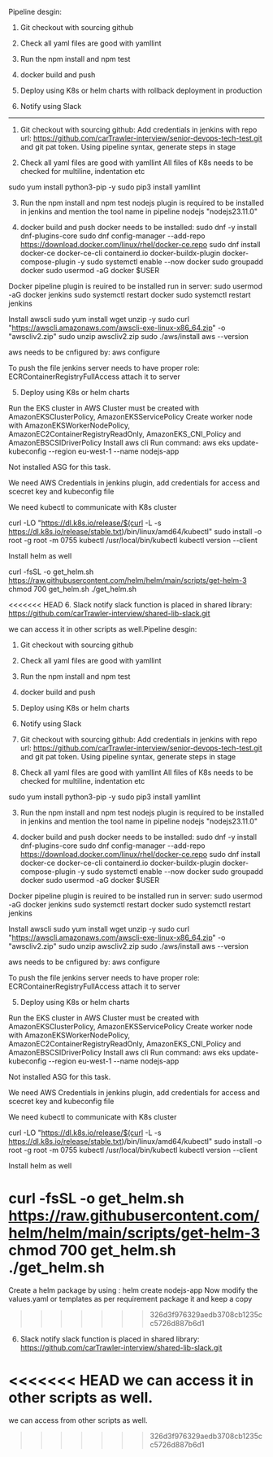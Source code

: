 Pipeline desgin:

1. Git checkout with sourcing github

2. Check all yaml files are good with yamllint

3. Run the npm install and npm test

4. docker build and push

5. Deploy using K8s or helm charts with rollback deployment in production

6. Notify using Slack


- - - - - - - - - - 

1.  Git checkout with sourcing github:
Add credentials in jenkins with repo url: https://github.com/carTrawler-interview/senior-devops-tech-test.git and git pat token.
Using pipeline syntax, generate steps in stage

2. Check all yaml files are good with yamllint
All files of K8s needs to be checked for multiline, indentation etc

sudo yum install python3-pip -y
sudo pip3 install yamllint

3. Run the npm install and npm test
nodejs plugin is required to be installed in jenkins and mention the tool name in pipeline 
nodejs "nodejs23.11.0"

4. docker build and push
docker needs to be installed:
sudo dnf -y install dnf-plugins-core
sudo dnf config-manager --add-repo https://download.docker.com/linux/rhel/docker-ce.repo
sudo dnf install docker-ce docker-ce-cli containerd.io docker-buildx-plugin docker-compose-plugin -y
sudo systemctl enable --now docker
sudo groupadd docker
sudo usermod -aG docker $USER


Docker pipeline plugin is reuired to be installed
run in server:
sudo usermod -aG docker jenkins
sudo systemctl restart docker
sudo systemctl restart jenkins

Install awscli
sudo yum install wget unzip -y
sudo curl "https://awscli.amazonaws.com/awscli-exe-linux-x86_64.zip" -o "awscliv2.zip"
sudo unzip awscliv2.zip
sudo ./aws/install
aws --version


aws needs to be cnfigured by: aws configure

To push the file jenkins server needs to have proper role: ECRContainerRegistryFullAccess
attach it to server

5. Deploy using K8s or helm charts

Run the EKS cluster in AWS
Cluster must be created with AmazonEKSClusterPolicy, AmazonEKSServicePolicy
Create worker node with AmazonEKSWorkerNodePolicy, AmazonEC2ContainerRegistryReadOnly, AmazonEKS_CNI_Policy and AmazonEBSCSIDriverPolicy
Install aws cli
Run command:
aws eks update-kubeconfig --region eu-west-1 --name nodejs-app

Not installed ASG for this task.

We need AWS Credentials in jenkins plugin, add credentials for access and scecret key and kubeconfig file

We need kubectl to communicate with K8s cluster

curl -LO "https://dl.k8s.io/release/$(curl -L -s https://dl.k8s.io/release/stable.txt)/bin/linux/amd64/kubectl"
sudo install -o root -g root -m 0755 kubectl /usr/local/bin/kubectl
kubectl version --client

Install helm as well

curl -fsSL -o get_helm.sh https://raw.githubusercontent.com/helm/helm/main/scripts/get-helm-3
chmod 700 get_helm.sh
./get_helm.sh

<<<<<<< HEAD
6. Slack notify
slack function is placed in shared library: https://github.com/carTrawler-interview/shared-lib-slack.git

we can access it in other scripts as well.Pipeline desgin:

1. Git checkout with sourcing github

2. Check all yaml files are good with yamllint

3. Run the npm install and npm test

4. docker build and push

5. Deploy using K8s or helm charts

6. Notify using Slack

1.  Git checkout with sourcing github:
Add credentials in jenkins with repo url: https://github.com/carTrawler-interview/senior-devops-tech-test.git and git pat token.
Using pipeline syntax, generate steps in stage

2. Check all yaml files are good with yamllint
All files of K8s needs to be checked for multiline, indentation etc

sudo yum install python3-pip -y
sudo pip3 install yamllint

3. Run the npm install and npm test
nodejs plugin is required to be installed in jenkins and mention the tool name in pipeline 
nodejs "nodejs23.11.0"

4. docker build and push
docker needs to be installed:
sudo dnf -y install dnf-plugins-core
sudo dnf config-manager --add-repo https://download.docker.com/linux/rhel/docker-ce.repo
sudo dnf install docker-ce docker-ce-cli containerd.io docker-buildx-plugin docker-compose-plugin -y
sudo systemctl enable --now docker
sudo groupadd docker
sudo usermod -aG docker $USER


Docker pipeline plugin is reuired to be installed
run in server:
sudo usermod -aG docker jenkins
sudo systemctl restart docker
sudo systemctl restart jenkins

Install awscli
sudo yum install wget unzip -y
sudo curl "https://awscli.amazonaws.com/awscli-exe-linux-x86_64.zip" -o "awscliv2.zip"
sudo unzip awscliv2.zip
sudo ./aws/install
aws --version


aws needs to be cnfigured by: aws configure

To push the file jenkins server needs to have proper role: ECRContainerRegistryFullAccess
attach it to server

5. Deploy using K8s or helm charts

Run the EKS cluster in AWS
Cluster must be created with AmazonEKSClusterPolicy, AmazonEKSServicePolicy
Create worker node with AmazonEKSWorkerNodePolicy, AmazonEC2ContainerRegistryReadOnly, AmazonEKS_CNI_Policy and AmazonEBSCSIDriverPolicy
Install aws cli
Run command:
aws eks update-kubeconfig --region eu-west-1 --name nodejs-app

Not installed ASG for this task.

We need AWS Credentials in jenkins plugin, add credentials for access and scecret key and kubeconfig file

We need kubectl to communicate with K8s cluster

curl -LO "https://dl.k8s.io/release/$(curl -L -s https://dl.k8s.io/release/stable.txt)/bin/linux/amd64/kubectl"
sudo install -o root -g root -m 0755 kubectl /usr/local/bin/kubectl
kubectl version --client

Install helm as well

curl -fsSL -o get_helm.sh https://raw.githubusercontent.com/helm/helm/main/scripts/get-helm-3
chmod 700 get_helm.sh
./get_helm.sh
=======
Create a helm package by using : helm create nodejs-app
Now modify the values.yaml or templates as per requirement
package it and keep a copy
>>>>>>> 326d3f976329aedb3708cb1235cc5726d887b6d1

6. Slack notify
slack function is placed in shared library: https://github.com/carTrawler-interview/shared-lib-slack.git

<<<<<<< HEAD
we can access it in other scripts as well.
=======
we can access from other scripts as well.
>>>>>>> 326d3f976329aedb3708cb1235cc5726d887b6d1
